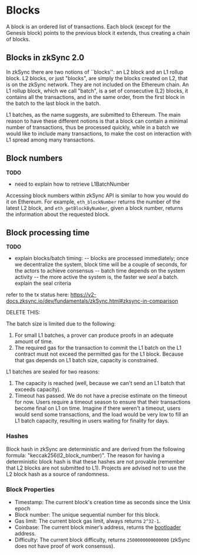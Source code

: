 # Blocks

A block is an ordered list of transactions. Each block (except for the Genesis block) points to the previous block it extends, thus creating a chain of blocks.

## Blocks in zkSync 2.0

In zkSync there are two notions of ``blocks'': an L2 block and an L1 rollup block.
L2 blocks, or just "blocks", are simply the blocks created on L2, that is on the zkSync network. They are not included on the Ethereum chain. An L1 rollup block, which we call "batch", is a set of 
consecutive (L2) blocks, it contains all the transactions, and in the same order, from the first block in the batch to the last block in the 
batch.

L1 batches, as the name suggests, are submitted to Ethereum. The main reason to have these different notions is that a block can 
contain a minimal number of transactions, thus be processed quickly, while in a batch we would like to include many transactions, to make 
the cost on interaction with L1 spread among many transactions.


## Block numbers
**TODO**
- need to explain how to retrieve L1BatchNumber

Accessing block numbers within zkSync API is similar to how you would do it on Ethereum. For example, `eth_blockNumber` returns the number 
of the latest L2 block, and `eth_getBlockByNumber`, given a block number, returns the information about the requested block.

## Block processing time
**TODO**
- explain blocks/batch timing:
-- blocks are processed immediately; once we decentralize the system, block time will be a couple of seconds, for the actors to achieve consensus
-- batch time depends on the system activity -- the more active the system is, the faster we <em>seal</em> a batch. explain the seal criteria  

refer to the tx status here: https://v2-docs.zksync.io/dev/fundamentals/zkSync.html#zksync-in-comparison

DELETE THIS:

The batch size is limited due to the following:
1. For small L1 batches, a prover can produce proofs in an adequate amount of time.
2. The required gas for the transaction to commit the L1 batch on the L1 contract must not exceed the permitted gas for the L1 block. Because that gas depends on L1 batch size, capacity is constrained.

L1 batches are sealed for two reasons:

1. The capacity is reached (well, because we can't send an L1 batch that exceeds capacity).
2. Timeout has passed. We do not have a precise estimate on the timeout for now.
Users require a timeout season to ensure that their transactions become final on L1 on time.
Imagine if there weren't a timeout, users would send some transactions, and the load would be very low to fill an L1 batch capacity, resulting in users waiting for finality for days.

### Hashes

Block hash in zkSync are deterministic and are derived from the following formula: "keccak256(l2_block_number)".
The reason for having a deterministic block hash is that these hashes are not provable (remember that L2 blocks are not submitted to L1). 
Projects are advised not to use the L2 block hash as a source of randomness.

### Block Properties
- Timestamp: The current block's creation time as seconds since the Unix epoch
- Block number: The unique sequential number for this block.
- Gas limit: The current block gas limit, always returns `2^32-1`.
- Coinbase:  The current block miner’s address, returns the [bootloader](../contracts/system-contracts.md#bootloader) address.
- Difficulty: The current block difficulty, returns `2500000000000000` (zkSync does not have proof of work consensus).
